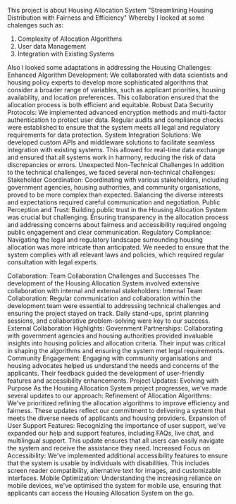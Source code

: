 This project is about Housing Allocation System
"Streamlining Housing Distribution with Fairness and Efficiency"
Whereby I looked at some chalenges such as:
1. Complexity of Allocation Algorithms
2. User data Management
3. Integration with Existing Systems

Also I looked some adaptations in addressing the Housing Challenges:
Enhanced Algorithm Development: We collaborated with data scientists and housing policy experts to develop more sophisticated algorithms that consider a broader range of variables, such as applicant priorities, housing availability, and location preferences. This collaboration ensured that the allocation process is both efficient and equitable.
Robust Data Security Protocols: We implemented advanced encryption methods and multi-factor authentication to protect user data. Regular audits and compliance checks were established to ensure that the system meets all legal and regulatory requirements for data protection.
System Integration Solutions: We developed custom APIs and middleware solutions to facilitate seamless integration with existing systems. This allowed for real-time data exchange and ensured that all systems work in harmony, reducing the risk of data discrepancies or errors.
Unexpected Non-Technical Challenges
In addition to the technical challenges, we faced several non-technical challenges:
Stakeholder Coordination: Coordinating with various stakeholders, including government agencies, housing authorities, and community organisations, proved to be more complex than expected. Balancing the diverse interests and expectations required careful communication and negotiation.
Public Perception and Trust: Building public trust in the Housing Allocation System was crucial but challenging. Ensuring transparency in the allocation process and addressing concerns about fairness and accessibility required ongoing public engagement and clear communication.
Regulatory Compliance: Navigating the legal and regulatory landscape surrounding housing allocation was more intricate than anticipated. We needed to ensure that the system complies with all relevant laws and policies, which required regular consultation with legal experts.
 
Collaboration:
Team Collaboration Challenges and Successes
The development of the Housing Allocation System involved extensive collaboration with internal and external stakeholders:
Internal Team Collaboration: Regular communication and collaboration within the development team were essential to addressing technical challenges and ensuring the project stayed on track. Daily stand-ups, sprint planning sessions, and collaborative problem-solving were key to our success.
External Collaboration Highlights:
Government Partnerships: Collaborating with government agencies and housing authorities provided invaluable insights into housing policies and allocation criteria. Their input was critical in shaping the algorithms and ensuring the system met legal requirements.
Community Engagement: Engaging with community organisations and housing advocates helped us understand the needs and concerns of the applicants. Their feedback guided the development of user-friendly features and accessibility enhancements.
Project Updates:
Evolving with Purpose
As the Housing Allocation System project progresses, we've made several updates to our approach:
Refinement of Allocation Algorithms: We've prioritized refining the allocation algorithms to improve efficiency and fairness. These updates reflect our commitment to delivering a system that meets the diverse needs of applicants and housing providers.
Expansion of User Support Features: Recognizing the importance of user support, we've expanded our help and support features, including FAQs, live chat, and multilingual support. This update ensures that all users can easily navigate the system and receive the assistance they need.
Increased Focus on Accessibility: We've implemented additional accessibility features to ensure that the system is usable by individuals with disabilities. This includes screen reader compatibility, alternative text for images, and customizable interfaces.
Mobile Optimization: Understanding the increasing reliance on mobile devices, we've optimised the system for mobile use, ensuring that applicants can access the Housing Allocation System on the go.
